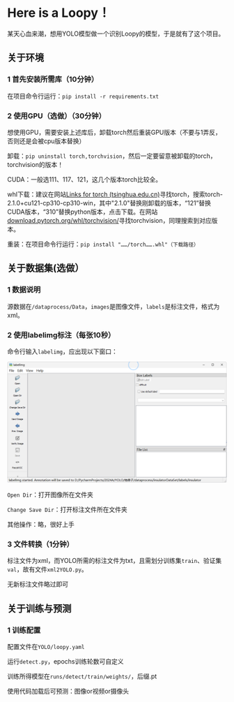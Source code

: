 # Here is a Loopy！

某天心血来潮，想用YOLO模型做一个识别Loopy的模型，于是就有了这个项目。

## 关于环境

### 1 首先安装所需库（10分钟）

在项目命令行运行：`pip install -r requirements.txt`

### 2 使用GPU（选做）（30分钟）

想使用GPU，需要安装上述库后，卸载torch然后重装GPU版本（不要与1弄反，否则还是会被cpu版本替换）

卸载：`pip uninstall torch,torchvision`，然后一定要留意被卸载的torch，torchvision的版本！

CUDA：一般选111、117、121，这几个版本torch比较全。

whl下载：建议在网站[Links for torch (tsinghua.edu.cn)](https://pypi.tuna.tsinghua.edu.cn/simple/torch/)寻找torch，搜索torch-2.1.0+cu121-cp310-cp310-win，其中"2.1.0"替换刚卸载的版本，“121”替换CUDA版本，“310”替换python版本，点击下载。在网站[download.pytorch.org/whl/torchvision/](https://download.pytorch.org/whl/torchvision/)寻找torchvision，同理搜索到对应版本。

重装：在项目命令行运行：`pip install "……/torch…….whl"（下载路径）`

## 关于数据集(选做）

### 1 数据说明

源数据在`/dataprocess/Data`，`images`是图像文件，`labels`是标注文件，格式为xml。

### 2 使用labelimg标注（每张10秒）

命令行输入`labelimg`，应出现以下窗口：

![image.png](assets/image.png)

`Open Dir`：打开图像所在文件夹

`Change Save Dir`：打开标注文件所在文件夹

其他操作：略，很好上手

### 3 文件转换（1分钟）

标注文件为xml，而YOLO所需的标注文件为txt，且需划分训练集`train`、验证集`val`，故有文件`xml2YOLO.py`。

无新标注文件略过即可

## 关于训练与预测

### 1 训练配置

配置文件在`YOLO/loopy.yaml`


运行`detect.py`，epochs训练轮数可自定义


训练所得模型在`runs/detect/train/weights/`，后缀.pt

使用代码加载后可预测：图像or视频or摄像头

